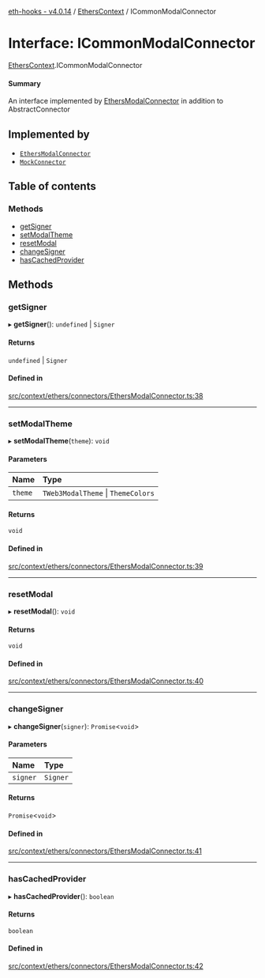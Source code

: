 [eth-hooks - v4.0.14](../README.md) / [EthersContext](../modules/EthersContext.md) / ICommonModalConnector

# Interface: ICommonModalConnector

[EthersContext](../modules/EthersContext.md).ICommonModalConnector

#### Summary
An interface implemented by [EthersModalConnector](../classes/EthersContext.EthersModalConnector.md) in addition to AbstractConnector

## Implemented by

- [`EthersModalConnector`](../classes/EthersContext.EthersModalConnector.md)
- [`MockConnector`](../classes/TestUtils.MockConnector.md)

## Table of contents

### Methods

- [getSigner](EthersContext.ICommonModalConnector.md#getsigner)
- [setModalTheme](EthersContext.ICommonModalConnector.md#setmodaltheme)
- [resetModal](EthersContext.ICommonModalConnector.md#resetmodal)
- [changeSigner](EthersContext.ICommonModalConnector.md#changesigner)
- [hasCachedProvider](EthersContext.ICommonModalConnector.md#hascachedprovider)

## Methods

### getSigner

▸ **getSigner**(): `undefined` \| `Signer`

#### Returns

`undefined` \| `Signer`

#### Defined in

[src/context/ethers/connectors/EthersModalConnector.ts:38](https://github.com/scaffold-eth/eth-hooks/blob/9f227f7/src/context/ethers/connectors/EthersModalConnector.ts#L38)

___

### setModalTheme

▸ **setModalTheme**(`theme`): `void`

#### Parameters

| Name | Type |
| :------ | :------ |
| `theme` | `TWeb3ModalTheme` \| `ThemeColors` |

#### Returns

`void`

#### Defined in

[src/context/ethers/connectors/EthersModalConnector.ts:39](https://github.com/scaffold-eth/eth-hooks/blob/9f227f7/src/context/ethers/connectors/EthersModalConnector.ts#L39)

___

### resetModal

▸ **resetModal**(): `void`

#### Returns

`void`

#### Defined in

[src/context/ethers/connectors/EthersModalConnector.ts:40](https://github.com/scaffold-eth/eth-hooks/blob/9f227f7/src/context/ethers/connectors/EthersModalConnector.ts#L40)

___

### changeSigner

▸ **changeSigner**(`signer`): `Promise`<`void`\>

#### Parameters

| Name | Type |
| :------ | :------ |
| `signer` | `Signer` |

#### Returns

`Promise`<`void`\>

#### Defined in

[src/context/ethers/connectors/EthersModalConnector.ts:41](https://github.com/scaffold-eth/eth-hooks/blob/9f227f7/src/context/ethers/connectors/EthersModalConnector.ts#L41)

___

### hasCachedProvider

▸ **hasCachedProvider**(): `boolean`

#### Returns

`boolean`

#### Defined in

[src/context/ethers/connectors/EthersModalConnector.ts:42](https://github.com/scaffold-eth/eth-hooks/blob/9f227f7/src/context/ethers/connectors/EthersModalConnector.ts#L42)
